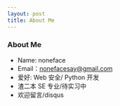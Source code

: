 ```yaml
---
layout: post
title: About Me
---
```


### About Me

- Name: noneface
- Email：nonefacesay@gmail.com 
- 爱好: Web 安全/ Python 开发
- 渣二本 SE 专业/待实习中
- 欢迎留言/disqus
